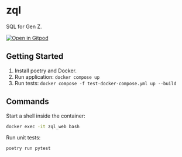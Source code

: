 # zql

SQL for Gen Z.

[![Open in Gitpod](https://gitpod.io/button/open-in-gitpod.svg)](https://gitpod.io/#https://github.com/genzql/zql)

## Getting Started

1. Install poetry and Docker.
2. Run application: `docker compose up`
3. Run tests: `docker compose -f test-docker-compose.yml up --build`

## Commands

Start a shell inside the container:

```bash
docker exec -it zql_web bash
```

Run unit tests:

```bash
poetry run pytest
```
